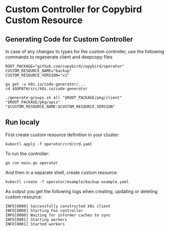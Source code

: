 # Custom Controller for Copybird Custom Resource


## Generating Code for Custom Controller 
In case of any changes to types for the custom controller, use the following commands to regenerate client and deepcopy files

```
ROOT_PACKAGE="github.com/copybird/copybird/operator"
CUSTOM_RESOURCE_NAME="backup"
CUSTOM_RESOURCE_VERSION="v1"

go get -u k8s.io/code-generator/...
cd $GOPATH/src/k8s.io/code-generator

./generate-groups.sh all "$ROOT_PACKAGE/pkg/client" "$ROOT_PACKAGE/pkg/apis" "$CUSTOM_RESOURCE_NAME:$CUSTOM_RESOURCE_VERSION"

```

## Run localy 
First create custom resource definition in your cluster: 
```
kubectl apply -f operator/crd/crd.yaml
```

To run the controller:
``` 
go run main.go operator
```

And then in a separate shell, create custom resource:
```
kubectl create -f operator/example/backup-example.yaml
```

As output you get the following logs when creating, updating or deleting custom resource:
```
INFO[0000] Successfully constructed k8s client          
INFO[0000] Starting Foo controller                      
INFO[0000] Waiting for informer caches to sync          
INFO[0001] Starting workers                             
INFO[0001] Started workers               
```

